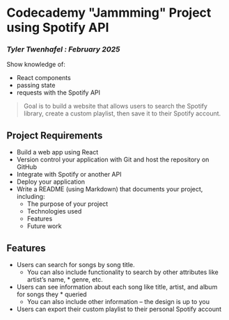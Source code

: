 # Codecademy "Jammming" Project using Spotify API #
### _Tyler Twenhafel : February 2025_ ###

Show knowledge of:
* React components
* passing state
* requests with the Spotify API

> Goal is to build a website that allows users to search the Spotify library, create a custom playlist, then save it to their Spotify account.

## Project Requirements ##

* Build a web app using React
* Version control your application with Git and host the repository on GitHub
* Integrate with Spotify or another API
* Deploy your application
* Write a README (using Markdown) that documents your project, including:
    * The purpose of your project
    * Technologies used
    * Features
    * Future work

## Features ##

* Users can search for songs by song title.
    * You can also include functionality to search by other attributes like artist’s name, * genre, etc.
* Users can see information about each song like title, artist, and album for songs they * queried
    * You can also include other information – the design is up to you
* Users can export their custom playlist to their personal Spotify account

